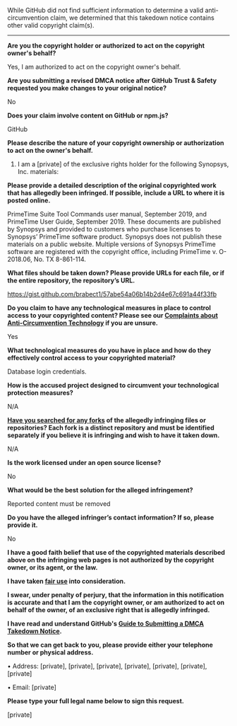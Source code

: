 While GitHub did not find sufficient information to determine a valid anti-circumvention claim, we determined that this takedown notice contains other valid copyright claim(s).

---

**Are you the copyright holder or authorized to act on the copyright owner's behalf?**

Yes, I am authorized to act on the copyright owner's behalf.

**Are you submitting a revised DMCA notice after GitHub Trust & Safety requested you make changes to your original notice?**

No

**Does your claim involve content on GitHub or npm.js?**

GitHub

**Please describe the nature of your copyright ownership or authorization to act on the owner's behalf.**

1. I am a [private] of the exclusive rights holder for the following Synopsys, Inc. materials:

**Please provide a detailed description of the original copyrighted work that has allegedly been infringed. If possible, include a URL to where it is posted online.**

PrimeTime Suite Tool Commands user manual, September 2019, and PrimeTime User Guide, September 2019. These documents are published by Synopsys and provided to customers who purchase licenses to Synopsys’ PrimeTime software product. Synopsys does not publish these materials on a public website. Multiple versions of Synopsys PrimeTime software are registered with the copyright office, including PrimeTime v. O-2018.06, No. TX 8-861-114.

**What files should be taken down? Please provide URLs for each file, or if the entire repository, the repository’s URL.**

https://gist.github.com/brabect1/57abe54a06b14b2d4e67c691a44f33fb

**Do you claim to have any technological measures in place to control access to your copyrighted content? Please see our <a href="https://docs.github.com/articles/guide-to-submitting-a-dmca-takedown-notice#complaints-about-anti-circumvention-technology">Complaints about Anti-Circumvention Technology</a> if you are unsure.**

Yes

**What technological measures do you have in place and how do they effectively control access to your copyrighted material?**

Database login credentials.

**How is the accused project designed to circumvent your technological protection measures?**

N/A

**<a href="https://docs.github.com/articles/dmca-takedown-policy#b-what-about-forks-or-whats-a-fork">Have you searched for any forks</a> of the allegedly infringing files or repositories? Each fork is a distinct repository and must be identified separately if you believe it is infringing and wish to have it taken down.**

N/A

**Is the work licensed under an open source license?**

No

**What would be the best solution for the alleged infringement?**

Reported content must be removed

**Do you have the alleged infringer’s contact information? If so, please provide it.**

No

**I have a good faith belief that use of the copyrighted materials described above on the infringing web pages is not authorized by the copyright owner, or its agent, or the law.**

**I have taken <a href="https://www.lumendatabase.org/topics/22">fair use</a> into consideration.**

**I swear, under penalty of perjury, that the information in this notification is accurate and that I am the copyright owner, or am authorized to act on behalf of the owner, of an exclusive right that is allegedly infringed.**

**I have read and understand GitHub's <a href="https://docs.github.com/articles/guide-to-submitting-a-dmca-takedown-notice/">Guide to Submitting a DMCA Takedown Notice</a>.**

**So that we can get back to you, please provide either your telephone number or physical address.**

• Address: [private], [private], [private], [private], [private], [private], [private]

• Email: [private]

**Please type your full legal name below to sign this request.**

[private]
